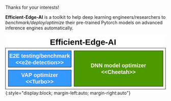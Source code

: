Thanks for your interests!

__Efficient-Edge-AI__ is a toolkit to help deep learning engineers/researchers to _benchmark/deploy/optimize_ their pre-trained Pytorch models on advanced inference engines automatically.

![outline](https://github.com/efficient-edge/.github/blob/master/media/architecture.png){:style="display:block; margin-left:auto; margin-right:auto"}
